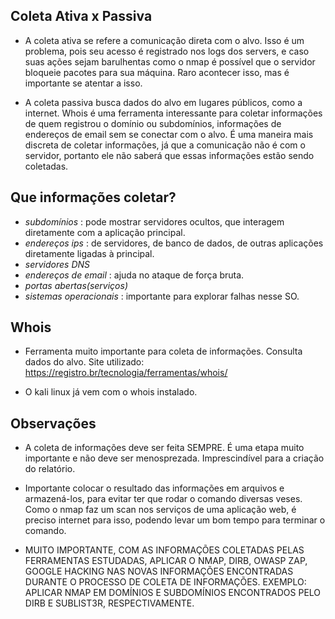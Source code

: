 ## Coleta Ativa x Passiva

   - A coleta ativa se refere a comunicação direta com o alvo. Isso é um problema, pois seu acesso é registrado nos logs dos servers, e caso suas ações sejam barulhentas como o nmap é possível que o servidor bloqueie pacotes para sua máquina. Raro acontecer isso, mas é importante se atentar a isso.

   - A coleta passiva busca dados do alvo em lugares públicos, como a internet. Whois é uma ferramenta interessante para coletar informações de quem registrou o domínio ou subdomínios, informações de endereços de email sem se conectar com o alvo. É uma maneira mais discreta de coletar informações, já que a comunicação não é com o servidor, portanto ele não saberá que essas informações estão sendo coletadas. 


## Que informações coletar?

   - *subdomínios*  :  pode mostrar servidores ocultos, que interagem diretamente com a aplicação principal.
   - *endereços ips*  :  de servidores, de banco de dados, de outras aplicações diretamente ligadas à principal.
   - *servidores DNS*
   - *endereços de email*  :  ajuda no ataque de força bruta.
   - *portas abertas(serviços)*
   - *sistemas operacionais*  :  importante para explorar falhas nesse SO.


## Whois

   - Ferramenta muito importante para coleta de informações. Consulta dados do alvo. Site utilizado: https://registro.br/tecnologia/ferramentas/whois/

   - O kali linux já vem com o whois instalado. 


## Observações

   - A coleta de informações deve ser feita SEMPRE. É uma etapa muito importante e não deve ser menosprezada. Imprescindível para a criação do relatório. 

   - Importante colocar o resultado das informações em arquivos e armazená-los, para evitar ter que rodar o comando diversas veses. Como o nmap faz um scan nos serviços de uma aplicação web, é preciso internet para isso, podendo levar um bom tempo para terminar o comando.

   - MUITO IMPORTANTE, COM AS INFORMAÇÕES COLETADAS PELAS FERRAMENTAS ESTUDADAS, APLICAR O NMAP, DIRB, OWASP ZAP, GOOGLE HACKING NAS NOVAS INFORMAÇÕES ENCONTRADAS DURANTE O PROCESSO DE COLETA DE INFORMAÇÕES. EXEMPLO: APLICAR NMAP EM DOMÍNIOS E SUBDOMÍNIOS ENCONTRADOS PELO DIRB E SUBLIST3R, RESPECTIVAMENTE.